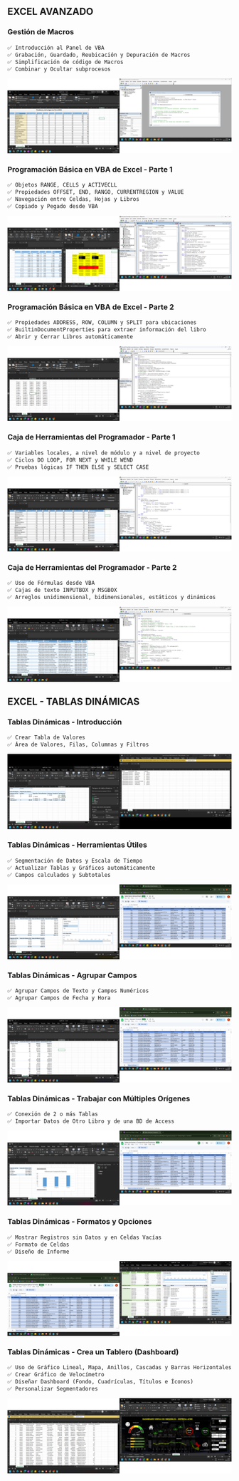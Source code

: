 ## EXCEL AVANZADO

### Gestión de Macros
    ✅ Introducción al Panel de VBA
    ✅ Grabación, Guardado, Reubicación y Depuración de Macros
    ✅ Simplificación de código de Macros
    ✅ Combinar y Ocultar subprocesos

![alt text](imgs/image.png)

### Programación Básica en VBA de Excel - Parte 1
    ✅ Objetos RANGE, CELLS y ACTIVECLL
    ✅ Propiedades OFFSET, END, RANGO, CURRENTREGION y VALUE
    ✅ Navegación entre Celdas, Hojas y Libros
    ✅ Copiado y Pegado desde VBA

![alt text](imgs/image02.png)

### Programación Básica en VBA de Excel - Parte 2
    ✅ Propiedades ADDRESS, ROW, COLUMN y SPLIT para ubicaciones
    ✅ BuiltinDocumentProperties para extraer información del libro 
    ✅ Abrir y Cerrar Libros automáticamente

![alt text](imgs/image03.png)

### Caja de Herramientas del Programador - Parte 1
    ✅ Variables locales, a nivel de módulo y a nivel de proyecto
    ✅ Ciclos DO LOOP, FOR NEXT y WHILE WEND
    ✅ Pruebas lógicas IF THEN ELSE y SELECT CASE

![alt text](imgs/image04.png)

### Caja de Herramientas del Programador - Parte 2
    ✅ Uso de Fórmulas desde VBA
    ✅ Cajas de texto INPUTBOX y MSGBOX
    ✅ Arreglos unidimensional, bidimensionales, estáticos y dinámicos

![alt text](imgs/image05.png)


## EXCEL - TABLAS DINÁMICAS

### Tablas Dinámicas - Introducción
    ✅ Crear Tabla de Valores
    ✅ Área de Valores, Filas, Columnas y Filtros

![alt text](imgs/cap01.png)

### Tablas Dinámicas - Herramientas Útiles
    ✅ Segmentación de Datos y Escala de Tiempo
    ✅ Actualizar Tablas y Gráficos automáticamente
    ✅ Campos calculados y Subtotales

![alt text](imgs/cap02.png)

### Tablas Dinámicas - Agrupar Campos
    ✅ Agrupar Campos de Texto y Campos Numéricos
    ✅ Agrupar Campos de Fecha y Hora

![alt text](imgs/cap03.png)

### Tablas Dinámicas - Trabajar con Múltiples Orígenes
    ✅ Conexión de 2 o más Tablas
    ✅ Importar Datos de Otro Libro y de una BD de Access

![alt text](imgs/cap04.png)

### Tablas Dinámicas - Formatos y Opciones
    ✅ Mostrar Registros sin Datos y en Celdas Vacías
    ✅ Formato de Celdas
    ✅ Diseño de Informe

![alt text](imgs/cap05.png)

### Tablas Dinámicas - Crea un Tablero (Dashboard)
    ✅ Uso de Gráfico Lineal, Mapa, Anillos, Cascadas y Barras Horizontales
    ✅ Crear Gráfico de Velocímetro
    ✅ Diseñar Dashboard (Fondo, Cuadrículas, Títulos e Íconos)
    ✅ Personalizar Segmentadores

![alt text](imgs/cap06.png)